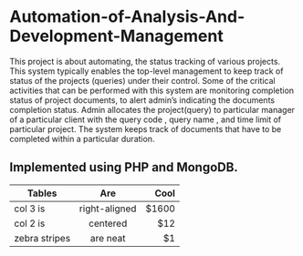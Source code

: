 # Automation-of-Analysis-And-Development-Management
This project is about automating, the status tracking of various projects. This system typically enables the top-level management to keep track of status of the projects (queries) under their control. Some of the critical activities that can be performed with this system are monitoring completion status of project documents, to alert admin’s indicating the documents completion status.
Admin  allocates  the  project(query)  to  particular  manager of  a  particular client with the query code , query  name ,  and  time limit of particular  project. The system  keeps  track  of  documents  that  have  to  be  completed  within  a  particular  duration.
## Implemented using PHP and MongoDB.

| Tables        | Are           | Cool  |
| ------------- |:-------------:| -----:|
| col 3 is      | right-aligned | $1600 |
| col 2 is      | centered      |   $12 |
| zebra stripes | are neat      |    $1 |

